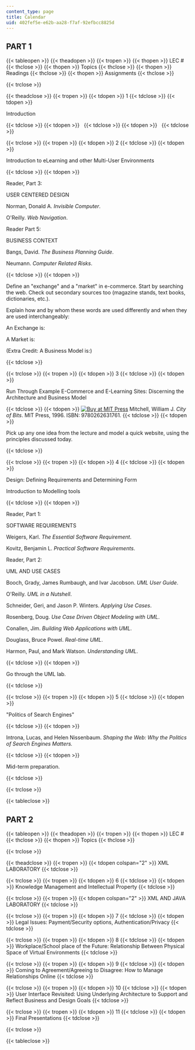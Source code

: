```yaml
---
content_type: page
title: Calendar
uid: 402fef5e-e62b-aa28-f7af-92efbcc8825d
---
```


PART 1
------

{{< tableopen >}}
{{< theadopen >}}
{{< tropen >}}
{{< thopen >}}
LEC #
{{< thclose >}}
{{< thopen >}}
Topics
{{< thclose >}}
{{< thopen >}}
Readings
{{< thclose >}}
{{< thopen >}}
Assignments
{{< thclose >}}

{{< trclose >}}

{{< theadclose >}}
{{< tropen >}}
{{< tdopen >}}
1
{{< tdclose >}}
{{< tdopen >}}


Introduction


{{< tdclose >}}
{{< tdopen >}}
 
{{< tdclose >}}
{{< tdopen >}}
 
{{< tdclose >}}

{{< trclose >}}
{{< tropen >}}
{{< tdopen >}}
2
{{< tdclose >}}
{{< tdopen >}}


Introduction to eLearning and other Multi-User Environments


{{< tdclose >}}
{{< tdopen >}}


Reader, Part 3:

USER CENTERED DESIGN

Norman, Donald A. _Invisible Computer_.

O'Reilly. _Web Navigation_.

Reader Part 5:

BUSINESS CONTEXT

Bangs, David. _The Business Planning Guide_.

Neumann. _Computer Related Risks_.


{{< tdclose >}}
{{< tdopen >}}


Define an "exchange" and a "market" in e-commerce. Start by searching the web. Check out secondary sources too (magazine stands, text books, dictionaries, etc.).

Explain how and by whom these words are used differently and when they are used interchangeably:

An Exchange is:

A Market is:

(Extra Credit: A Business Model is:)


{{< tdclose >}}

{{< trclose >}}
{{< tropen >}}
{{< tdopen >}}
3
{{< tdclose >}}
{{< tdopen >}}


Run Through Example E-Commerce and E-Learning Sites: Discerning the Architecture and Business Model


{{< tdclose >}}
{{< tdopen >}}
[![Buy at MIT Press](/images/mp_logo.gif)](https://mitpress.mit.edu/9780262631761) Mitchell, William J. _City of Bits_. MIT Press, 1996. ISBN: 9780262631761.
{{< tdclose >}}
{{< tdopen >}}


Pick up any one idea from the lecture and model a quick website, using the principles discussed today.


{{< tdclose >}}

{{< trclose >}}
{{< tropen >}}
{{< tdopen >}}
4
{{< tdclose >}}
{{< tdopen >}}


Design: Defining Requirements and Determining Form

Introduction to Modelling tools


{{< tdclose >}}
{{< tdopen >}}


Reader, Part 1:

SOFTWARE REQUIREMENTS

Weigers, Karl. _The Essential Software Requirement_.

Kovitz, Benjamin L. _Practical Software Requirements_.

Reader, Part 2:

UML AND USE CASES

Booch, Grady, James Rumbaugh, and Ivar Jacobson. _UML User Guide_.

O'Reilly. _UML in a Nutshell_.

Schneider, Geri, and Jason P. Winters. _Applying Use Cases_.

Rosenberg, Doug. _Use Case Driven Object Modeling with UML_.

Conallen, Jim. _Building Web Applications with UML_.

Douglass, Bruce Powel. _Real-time UML_.

Harmon, Paul, and Mark Watson. _Understanding UML_.


{{< tdclose >}}
{{< tdopen >}}


Go through the UML lab.


{{< tdclose >}}

{{< trclose >}}
{{< tropen >}}
{{< tdopen >}}
5
{{< tdclose >}}
{{< tdopen >}}


"Politics of Search Engines"


{{< tdclose >}}
{{< tdopen >}}


Introna, Lucas, and Helen Nissenbaum. _Shaping the Web: Why the Politics of Search Engines Matters._


{{< tdclose >}}
{{< tdopen >}}


Mid-term preparation.


{{< tdclose >}}

{{< trclose >}}

{{< tableclose >}}

PART 2
------

{{< tableopen >}}
{{< theadopen >}}
{{< tropen >}}
{{< thopen >}}
LEC #
{{< thclose >}}
{{< thopen >}}
Topics
{{< thclose >}}

{{< trclose >}}

{{< theadclose >}}
{{< tropen >}}
{{< tdopen colspan="2" >}}
XML LABORATORY
{{< tdclose >}}

{{< trclose >}}
{{< tropen >}}
{{< tdopen >}}
6
{{< tdclose >}}
{{< tdopen >}}
Knowledge Management and Intellectual Property
{{< tdclose >}}

{{< trclose >}}
{{< tropen >}}
{{< tdopen colspan="2" >}}
XML AND JAVA LABORATORY
{{< tdclose >}}

{{< trclose >}}
{{< tropen >}}
{{< tdopen >}}
7
{{< tdclose >}}
{{< tdopen >}}
Legal Issues: Payment/Security options, Authentication/Privacy
{{< tdclose >}}

{{< trclose >}}
{{< tropen >}}
{{< tdopen >}}
8
{{< tdclose >}}
{{< tdopen >}}
Workplace/School place of the Future: Relationship Between Physical Space of Virtual Environments
{{< tdclose >}}

{{< trclose >}}
{{< tropen >}}
{{< tdopen >}}
9
{{< tdclose >}}
{{< tdopen >}}
Coming to Agreement/Agreeing to Disagree: How to Manage Relationships Online
{{< tdclose >}}

{{< trclose >}}
{{< tropen >}}
{{< tdopen >}}
10
{{< tdclose >}}
{{< tdopen >}}
User Interface Revisited: Using Underlying Architecture to Support and Reflect Business and Design Goals
{{< tdclose >}}

{{< trclose >}}
{{< tropen >}}
{{< tdopen >}}
11
{{< tdclose >}}
{{< tdopen >}}
Final Presentations
{{< tdclose >}}

{{< trclose >}}

{{< tableclose >}}